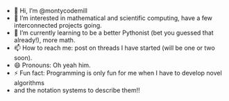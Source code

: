 - 👋 Hi, I’m @montycodemill
- 👀 I’m interested in mathematical and scientific computing, have a few interconnected projects going. 
- 🌱 I’m currently learning to be a better Pythonist (bet you guessed that already!), more math.
- 📫 How to reach me: post on threads I have started (will be one or two soon).
- 😄 Pronouns: Oh yeah him.
- ⚡ Fun fact: Programming is only fun for me when I have to develop novel algorithms
-  and the notation systems to describe them!!

<!---
montycodemill/montycodemill is a ✨ special ✨ repository because its `README.md` (this file) appears on your GitHub profile.
You can click the Preview link to take a look at your changes.
--->
